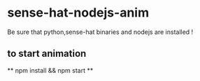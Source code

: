 # sense-hat-nodejs-anim

Be sure that python,sense-hat binaries and nodejs are installed !

## to start animation
** npm install && npm start **
